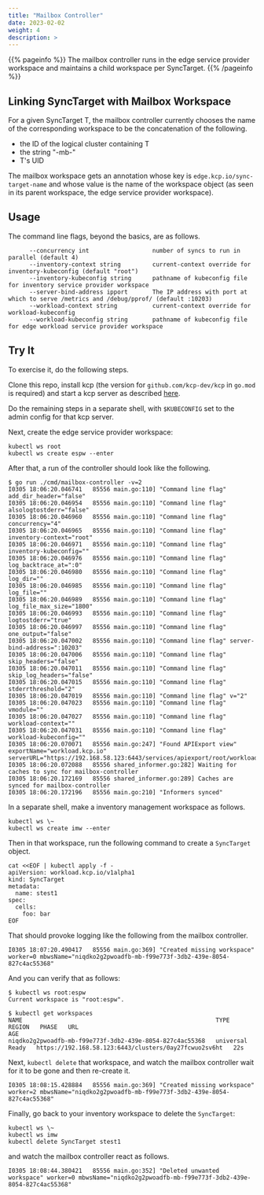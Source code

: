 ```yaml
---
title: "Mailbox Controller"
date: 2023-02-02
weight: 4
description: >
---
```


{{% pageinfo %}}
The mailbox controller runs in the edge service provider workspace and maintains a child workspace per SyncTarget.
{{% /pageinfo %}}

## Linking SyncTarget with Mailbox Workspace

For a given SyncTarget T, the mailbox controller currently chooses the
name of the corresponding workspace to be the concatenation of the
following.

- the ID of the logical cluster containing T
- the string "-mb-"
- T's UID

The mailbox workspace gets an annotation whose key is
`edge.kcp.io/sync-target-name` and whose value is the name of the
workspace object (as seen in its parent workspace, the edge service
provider workspace).

## Usage

The command line flags, beyond the basics, are as follows.

```console
      --concurrency int                  number of syncs to run in parallel (default 4)
      --inventory-context string         current-context override for inventory-kubeconfig (default "root")
      --inventory-kubeconfig string      pathname of kubeconfig file for inventory service provider workspace
      --server-bind-address ipport       The IP address with port at which to serve /metrics and /debug/pprof/ (default :10203)
      --workload-context string          current-context override for workload-kubeconfig
      --workload-kubeconfig string       pathname of kubeconfig file for edge workload service provider workspace
```

## Try It

To exercise it, do the following steps.

Clone this repo, install kcp (the version for `github.com/kcp-dev/kcp` in `go.mod` is required) 
and start a kcp server as described [here](edge-scheduler.md#steps-to-try-the-edge-scheduler).

Do the remaining steps in a separate shell, with
`$KUBECONFIG` set to the admin config for that kcp server.  

Next, create the edge service provider workspace:

```shell
kubectl ws root
kubectl ws create espw --enter
```

After that, a run of the controller should look like the following.

```console
$ go run ./cmd/mailbox-controller -v=2
I0305 18:06:20.046741   85556 main.go:110] "Command line flag" add_dir_header="false"
I0305 18:06:20.046954   85556 main.go:110] "Command line flag" alsologtostderr="false"
I0305 18:06:20.046960   85556 main.go:110] "Command line flag" concurrency="4"
I0305 18:06:20.046965   85556 main.go:110] "Command line flag" inventory-context="root"
I0305 18:06:20.046971   85556 main.go:110] "Command line flag" inventory-kubeconfig=""
I0305 18:06:20.046976   85556 main.go:110] "Command line flag" log_backtrace_at=":0"
I0305 18:06:20.046980   85556 main.go:110] "Command line flag" log_dir=""
I0305 18:06:20.046985   85556 main.go:110] "Command line flag" log_file=""
I0305 18:06:20.046989   85556 main.go:110] "Command line flag" log_file_max_size="1800"
I0305 18:06:20.046993   85556 main.go:110] "Command line flag" logtostderr="true"
I0305 18:06:20.046997   85556 main.go:110] "Command line flag" one_output="false"
I0305 18:06:20.047002   85556 main.go:110] "Command line flag" server-bind-address=":10203"
I0305 18:06:20.047006   85556 main.go:110] "Command line flag" skip_headers="false"
I0305 18:06:20.047011   85556 main.go:110] "Command line flag" skip_log_headers="false"
I0305 18:06:20.047015   85556 main.go:110] "Command line flag" stderrthreshold="2"
I0305 18:06:20.047019   85556 main.go:110] "Command line flag" v="2"
I0305 18:06:20.047023   85556 main.go:110] "Command line flag" vmodule=""
I0305 18:06:20.047027   85556 main.go:110] "Command line flag" workload-context=""
I0305 18:06:20.047031   85556 main.go:110] "Command line flag" workload-kubeconfig=""
I0305 18:06:20.070071   85556 main.go:247] "Found APIExport view" exportName="workload.kcp.io" serverURL="https://192.168.58.123:6443/services/apiexport/root/workload.kcp.io"
I0305 18:06:20.072088   85556 shared_informer.go:282] Waiting for caches to sync for mailbox-controller
I0305 18:06:20.172169   85556 shared_informer.go:289] Caches are synced for mailbox-controller
I0305 18:06:20.172196   85556 main.go:210] "Informers synced"
```

In a separate shell, make a inventory management workspace as follows.

```shell
kubectl ws \~
kubectl ws create imw --enter
```

Then in that workspace, run the following command to create a `SyncTarget`
object.

```shell
cat <<EOF | kubectl apply -f -
apiVersion: workload.kcp.io/v1alpha1
kind: SyncTarget
metadata:
  name: stest1
spec:
  cells:
    foo: bar
EOF
```

That should provoke logging like the following from the mailbox controller.

```console
I0305 18:07:20.490417   85556 main.go:369] "Created missing workspace" worker=0 mbwsName="niqdko2g2pwoadfb-mb-f99e773f-3db2-439e-8054-827c4ac55368"
```

And you can verify that as follows:

```console
$ kubectl ws root:espw
Current workspace is "root:espw".

$ kubectl get workspaces
NAME                                                       TYPE        REGION   PHASE   URL                                                     AGE
niqdko2g2pwoadfb-mb-f99e773f-3db2-439e-8054-827c4ac55368   universal            Ready   https://192.168.58.123:6443/clusters/0ay27fcwuo2sv6ht   22s
```

Next, `kubectl delete` that workspace, and watch the mailbox
controller wait for it to be gone and then re-create it.

```console
I0305 18:08:15.428884   85556 main.go:369] "Created missing workspace" worker=2 mbwsName="niqdko2g2pwoadfb-mb-f99e773f-3db2-439e-8054-827c4ac55368"
```

Finally, go back to your inventory workspace to delete the `SyncTarget`:

```shell
kubectl ws \~
kubectl ws imw
kubectl delete SyncTarget stest1
```
and watch the mailbox controller react as follows.

```console
I0305 18:08:44.380421   85556 main.go:352] "Deleted unwanted workspace" worker=0 mbwsName="niqdko2g2pwoadfb-mb-f99e773f-3db2-439e-8054-827c4ac55368"
```
